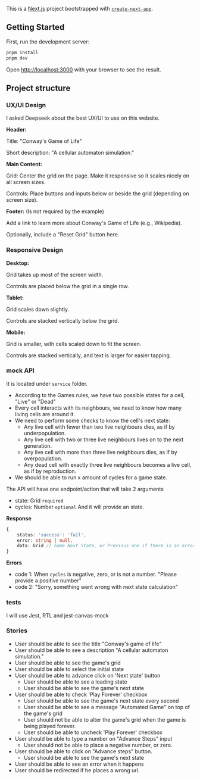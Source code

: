 This is a [Next.js](https://nextjs.org) project bootstrapped with [`create-next-app`](https://nextjs.org/docs/app/api-reference/cli/create-next-app).

## Getting Started

First, run the development server:

```bash
pnpm install
pnpm dev
```

Open [http://localhost:3000](http://localhost:3000) with your browser to see the result.

## Project structure

### UX/UI Design

I asked Deepseek about the best UX/UI to use on this website.

**Header:**

Title: "Conway's Game of Life"

Short description: "A cellular automaton simulation."

**Main Content:**

Grid: Center the grid on the page. Make it responsive so it scales nicely on all screen sizes.

Controls: Place buttons and inputs below or beside the grid (depending on screen size).

**Footer:** (Is not required by the example)

Add a link to learn more about Conway's Game of Life (e.g., Wikipedia).

Optionally, include a "Reset Grid" button here.

### Responsive Design

**Desktop:**

Grid takes up most of the screen width.

Controls are placed below the grid in a single row.

**Tablet:**

Grid scales down slightly.

Controls are stacked vertically below the grid.

**Mobile:**

Grid is smaller, with cells scaled down to fit the screen.

Controls are stacked vertically, and text is larger for easier tapping.

### mock API

It is located under `service` folder.

- According to the Games rules, we have two possible states for a cell, "Live" or "Dead"
- Every cell interacts with its neighbours, we need to know how many living cells are around it.
- We need to perform some checks to know the cell's next state:
  - Any live cell with fewer than two live neighbours dies, as if by underpopulation.
  - Any live cell with two or three live neighbours lives on to the next generation.
  - Any live cell with more than three live neighbours dies, as if by overpopulation.
  - Any dead cell with exactly three live neighbours becomes a live cell, as if by reproduction.
- We should be able to run x amount of cycles for a game state.

The API will have one endpoint/action that will take 2 arguments

- state: Grid `required`
- cycles: Number `optional`
  And it will provide an state.

**Response**

```ts
{
    status: 'success': 'fail',
    error: string | null,
    data: Grid // Game Next State, or Previous one if there is an error.
}
```

**Errors**

- code 1: When `cycles` is negative, zero, or is not a number. "Please provide a positive number"
- code 2: "Sorry, something went wrong with next state calculation"

### tests

I will use Jest, RTL and jest-canvas-mock

### Stories

- User should be able to see the title "Conway's game of life"
- User should be able to see a description "A cellular automaton simulation."
- User should be able to see the game's grid
- User should be able to select the initial state
- User should be able to advance click on 'Next state' button
  - User should be able to see a loading state
  - User should be able to see the game's next state
- User should be able to check 'Play Forever' checkbox
  - User should be able to see the game's next state every second
  - User should be able to see a message "Automated Game" on top of the game's grid
  - User should not be able to alter the game's grid when the game is being played forever.
  - User should be able to uncheck 'Play Forever' checkbox
- User should be able to type a number on "Advance Steps" input
  - User should not be able to place a negative number, or zero.
- User should be able to click on "Advance steps" button.
  - User should be able to see the game's next state
- User should be able to see an error when it happens
- User should be redirected if he places a wrong url.
